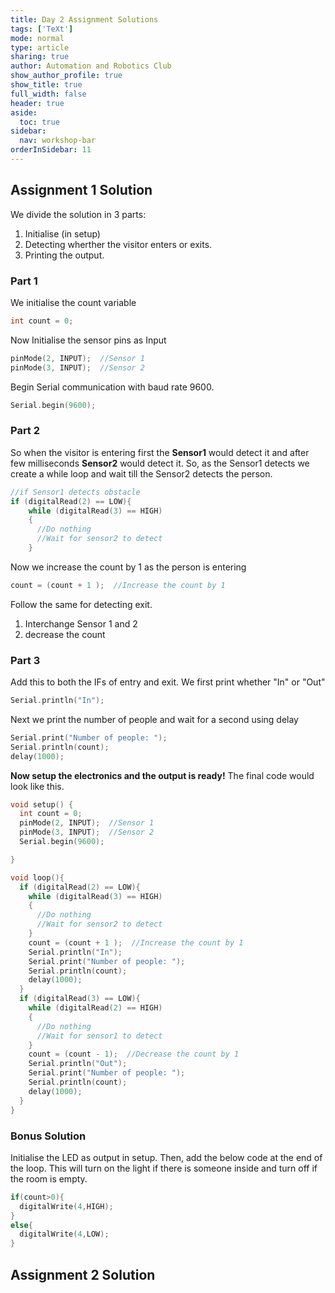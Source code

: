 ```yaml
---
title: Day 2 Assignment Solutions
tags: ['TeXt']
mode: normal
type: article
sharing: true
author: Automation and Robotics Club
show_author_profile: true
show_title: true
full_width: false
header: true
aside:
  toc: true
sidebar:
  nav: workshop-bar
orderInSidebar: 11
---
```


## Assignment 1 Solution

We divide the solution in 3 parts:

1. Initialise (in setup)
2. Detecting wherther the visitor enters or exits.
3. Printing the output.

### Part 1

We initialise the count variable

```c++
int count = 0;
```

Now Initialise the sensor pins as Input

```c++
pinMode(2, INPUT);  //Sensor 1
pinMode(3, INPUT);  //Sensor 2
```

Begin Serial communication with baud rate 9600.

```c++
Serial.begin(9600);
```

### Part 2

So when the visitor is entering first the **Sensor1** would detect it and after few milliseconds **Sensor2** would detect it. So, as the Sensor1 detects we create a while loop and wait till the Sensor2 detects the person.

```c++
//if Sensor1 detects obstacle
if (digitalRead(2) == LOW){
    while (digitalRead(3) == HIGH)
    {
      //Do nothing
      //Wait for sensor2 to detect
    }
```

Now we increase the count by 1 as the person is entering

```c++
count = (count + 1 );  //Increase the count by 1
```

Follow the same for detecting exit.

1. Interchange Sensor 1 and 2
2. decrease the count

### Part 3

Add this to both the IFs of entry and exit.
We first print whether "In" or "Out"

```c++
Serial.println("In");
```

Next we print the number of people and wait for a second using delay

```c++
Serial.print("Number of people: ");
Serial.println(count);
delay(1000);
```

**Now setup the electronics and the output is ready!**
The final code would look like this.

```c++
void setup() {
  int count = 0;
  pinMode(2, INPUT);  //Sensor 1
  pinMode(3, INPUT);  //Sensor 2
  Serial.begin(9600);

}

void loop(){
  if (digitalRead(2) == LOW){
    while (digitalRead(3) == HIGH)
    {
      //Do nothing
      //Wait for sensor2 to detect
    }
    count = (count + 1 );  //Increase the count by 1
    Serial.println("In");
    Serial.print("Number of people: ");
    Serial.println(count);
    delay(1000);
  }
  if (digitalRead(3) == LOW){
    while (digitalRead(2) == HIGH)
    {
      //Do nothing
      //Wait for sensor1 to detect
    }
    count = (count - 1);  //Decrease the count by 1
    Serial.println("Out");
    Serial.print("Number of people: ");
    Serial.println(count);
    delay(1000);
  }
}
```

### Bonus Solution

Initialise the LED as output in setup.
Then, add the below code at the end of the loop. This will turn on the light if there is someone inside and turn off if the room is empty.

```c++
if(count>0){
  digitalWrite(4,HIGH);
}
else{
  digitalWrite(4,LOW);
}
```

## Assignment 2 Solution

<EmbedItem url='https://www.youtube.com/embed/qH9BAVQ1UXg' />
